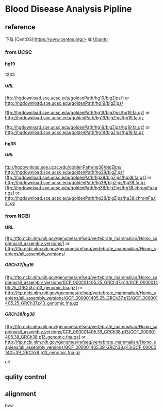 # Blood Disease Analysis Pipline
## reference
下载 [CentOS](https://www.centos.org/> 或 [Ubuntu](https://www.ubuntu.com/download/desktop)
### from UCSC
#### hg19
1233
##### URL

[ftp://hgdownload.soe.ucsc.edu/goldenPath/hg19/bigZips/] or <http://hgdownload.soe.ucsc.edu/goldenPath/hg19/bigZips/>

[ftp://hgdownload.soe.ucsc.edu/goldenPath/hg19/bigZips/hg19.fa.gz] or <http://hgdownload.soe.ucsc.edu/goldenPath/hg19/bigZips/hg19.fa.gz>

[ftp://hgdownload.soe.ucsc.edu/goldenPath/hg19/bigZips/hg19.fa.gz] or <http://hgdownload.soe.ucsc.edu/goldenPath/hg19/bigZips/hg19.fa.gz> 

#### hg38
##### URL
<ftp://hgdownload.soe.ucsc.edu/goldenPath/hg38/bigZips/>
http://hgdownload.soe.ucsc.edu/goldenPath/hg38/bigZips/
[ftp://hgdownload.soe.ucsc.edu/goldenPath/hg38/bigZips/hg38.fa.gz] or <http://hgdownload.soe.ucsc.edu/goldenPath/hg38/bigZips/hg38.fa.gz> 
[ftp://hgdownload.soe.ucsc.edu/goldenPath/hg38/bigZips/hg38.chromFa.tar.gz] or <http://hgdownload.soe.ucsc.edu/goldenPath/hg38/bigZips/hg38.chromFa.tar.gz> 

### from NCBI
#### URL 
[ftp://ftp.ncbi.nlm.nih.gov/genomes/refseq/vertebrate_mammalian/Homo_sapiens/all_assembly_versions/] or <http://ftp.ncbi.nlm.nih.gov/genomes/refseq/vertebrate_mammalian/Homo_sapiens/all_assembly_versions/>
##### GRCh37|hg19
[ftp://ftp.ncbi.nlm.nih.gov/genomes/refseq/vertebrate_mammalian/Homo_sapiens/all_assembly_versions/GCF_000001405.25_GRCh37.p13/GCF_000001405.25_GRCh37.p13_genomic.fna.gz] or <http://ftp.ncbi.nlm.nih.gov/genomes/refseq/vertebrate_mammalian/Homo_sapiens/all_assembly_versions/GCF_000001405.25_GRCh37.p13/GCF_000001405.25_GRCh37.p13_genomic.fna.gz> 
##### GRCh38|hg38
[ftp://ftp.ncbi.nlm.nih.gov/genomes/refseq/vertebrate_mammalian/Homo_sapiens/all_assembly_versions/GCF_000001405.39_GRCh38.p13/GCF_000001405.39_GRCh38.p13_genomic.fna.gz] or <http://ftp.ncbi.nlm.nih.gov/genomes/refseq/vertebrate_mammalian/Homo_sapiens/all_assembly_versions/GCF_000001405.39_GRCh38.p13/GCF_000001405.39_GRCh38.p13_genomic.fna.gz> 


url
## qulity control
## alignment
bwa

